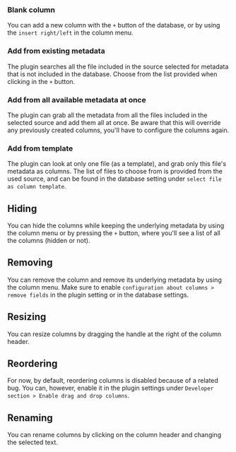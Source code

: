 ### Blank column

You can add a new column with the `+` button of the database, or by using the `insert right/left` in the column menu.

### Add from existing metadata

The plugin searches all the file included in the source selected for metadata that is not included in the database. Choose from the list provided when clicking in the `+` button.

### Add from all available metadata at once

The plugin can grab all the metadata from all the files included in the selected source and add them all at once. Be aware that this will override any previously created columns, you'll have to configure the columns again.

### Add from template

The plugin can look at only one file (as a template), and grab only this file's metadata as columns. The list of files to choose from is provided from the used source, and can be found in the database setting under `select file as column template`.

## Hiding

You can hide the columns while keeping the underlying metadata by using the column menu or by pressing the `+` button, where you'll see a list of all the columns (hidden or not).

## Removing

You can remove the column and remove its underlying metadata by using the column menu. Make sure to enable `configuration about columns > remove fields` in the plugin setting or in the database settings.

## Resizing

You can resize columns by dragging the handle at the right of the column header.

## Reordering

For now, by default, reordering columns is disabled because of a related bug. You can, however, enable it in the plugin settings under `Developer section > Enable drag and drop columns`.

## Renaming

You can rename columns by clicking on the column header and changing the selected text.